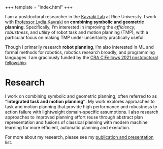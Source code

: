 +++
template = "index.html"
+++

I am a postdoctoral researcher in the [Kavraki Lab](http://kavrakilab.org/) at Rice University. I work with [Professor Lydia Kavraki](https://www.cs.rice.edu/~kavraki/) on **combining symbolic and geometric planning**. Specifically, I’m interested in improving the _efficiency_, _robustness_, and _utility_ of robot task and motion planning (TMP), with a particular focus on making TMP under uncertainty practically useful.

Though I primarily research **robot planning**, I’m also interested in ML and formal methods for robotics, robotics research broadly, and programming languages. I am graciously funded by the [CRA CIFellows 2021 postdoctoral fellowship](https://cifellows2021.org/2021-class/).

# Research

I work on combining symbolic and geometric planning, often referred to as **“integrated task and motion planning”**. My work explores approaches to task and motion planning that provide high performance and robustness to action failure with lightweight domain-specific assumptions. I also research approaches to improved planning effort reuse through abstract plan representation and fusions of classical planning with modern machine learning for more efficient, automatic planning and execution.

<!--   I’m also interested in algorithms for efficient cooperation in -->
<!--   heterogeneous multi-robot teams — in particular, for ad hoc teams. I -->
<!--   want teams of humans and arbitrary robotic systems to be able to -->
<!--   work together in a manner which both “feels” natural and is -->
<!--   efficient and effective. -->

For more about my research, please see my [publication and presentation](publications) list.
